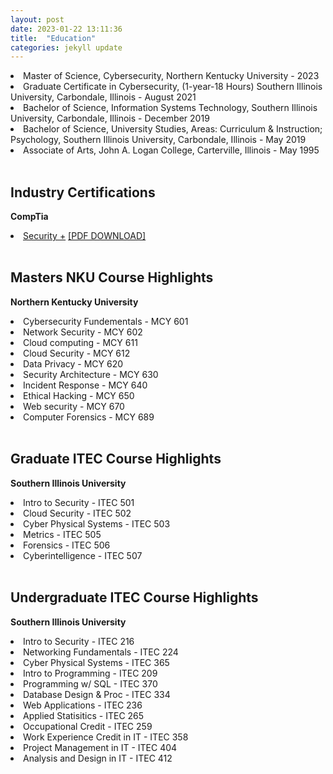 ```yaml
---
layout: post
date: 2023-01-22 13:11:36
title:  "Education"
categories: jekyll update
---
```

<li>Master of Science, Cybersecurity, Northern Kentucky University - 2023 
</li>

<li>Graduate Certificate in Cybersecurity, (1-year-18 Hours) Southern Illinois University, Carbondale, Illinois - August 2021  
</li>

<li>Bachelor of Science, Information Systems Technology, Southern Illinois University, Carbondale, Illinois -  December 2019
</li>

<li>Bachelor of Science, University Studies, Areas: Curriculum & Instruction; Psychology,  Southern Illinois University, Carbondale, Illinois - May 2019
</li>

<li> Associate of Arts, John A. Logan College, Carterville, Illinois - May 1995
</li>
<br>

Industry Certifications
---
**CompTia**
<li> <a href="https://www.credly.com/badges/575ce827-82b6-4e5c-b59e-4860ae926356/linked_in_profile">Security +</a> 
<a href="https://jmillersiu.github.io/assets/security.pdf" download>[PDF DOWNLOAD]</a></li>
<br>

Masters NKU Course Highlights 
---
**Northern Kentucky University**
<li>Cybersecurity Fundementals - MCY 601</li>
<li>Network Security - MCY 602</li>
<li>Cloud computing - MCY 611</li>
<li>Cloud Security - MCY 612</li>
<li>Data Privacy - MCY 620</li>
<li>Security Architecture - MCY 630</li>
<li>Incident Response - MCY 640</li>
<li>Ethical Hacking - MCY 650</li>
<li>Web security - MCY 670</li>
<li>Computer Forensics - MCY 689</li>
<br>

Graduate ITEC Course Highlights 
---
**Southern Illinois University**
<li>Intro to Security - ITEC 501</li>
<li>Cloud Security - ITEC 502</li>
<li>Cyber Physical Systems - ITEC 503</li>
<li>Metrics - ITEC 505</li>
<li>Forensics - ITEC 506</li>
<li>Cyberintelligence - ITEC 507</li>
<br>

Undergraduate ITEC Course Highlights
---
**Southern Illinois University**
<li>Intro to Security - ITEC 216</li>
<li>Networking Fundamentals - ITEC 224</li>
<li>Cyber Physical Systems - ITEC 365</li>
<li>Intro to Programming - ITEC 209</li>
<li>Programming w/ SQL - ITEC 370</li>
<li>Database Design & Proc - ITEC 334</li>
<li>Web Applications - ITEC 236</li>
<li>Applied Statisitics - ITEC 265</li>
<li>Occupational Credit - ITEC 259</li>
<li>Work Experience Credit in IT - ITEC 358</li>
<li>Project Management in IT - ITEC 404</li>
<li>Analysis and Design in IT - ITEC 412</li>
<br>




